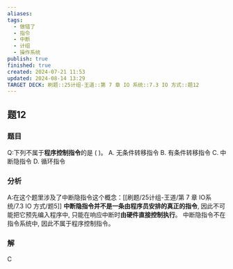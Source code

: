 ```yaml
---
aliases: 
tags:
  - 做错了
  - 指令
  - 中断
  - 计组
  - 操作系统
publish: true
finished: true
created: 2024-07-21 11:53
updated: 2024-08-14 13:29
TARGET DECK: 刷题::25计组-王道::第 7 章 IO 系统::7.3 IO 方式::题12
---
```


## 题12
### 题目
Q:下列不属于**程序控制指令**的是 ( )。
A. 无条件转移指令
B. 有条件转移指令
C. 中断隐指令 
D. 循环指令
### 分析
A:在这个题里涉及了中断隐指令这个概念：[[刷题/25计组-王道/第 7 章 IO系统/7.3 IO 方式/题5]]
**中断隐指令并不是一条由程序员安排的真正的指令**, 因此不可能把它预先编入程序中, 只能在响应中断时**由硬件直接控制执行**。
中断隐指令不在指令系统中, 因此不属于程序控制指令。
### 解
C
<!--ID: 1723725340830-->
